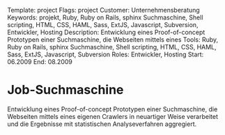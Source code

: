 Template: project
Flags: project
Customer: Unternehmensberatung
Keywords: projekt, Ruby, Ruby on Rails, sphinx Suchmaschine, Shell scripting, HTML, CSS, HAML, Sass, ExtJS, Javascript, Subversion, Entwickler, Hosting
Description: Entwicklung eines Proof-of-concept Prototypen einer Suchmaschine, die Webseiten mittels eines
Tools: Ruby, Ruby on Rails, sphinx Suchmaschine, Shell scripting, HTML, CSS, HAML, Sass, ExtJS, Javascript, Subversion
Roles: Entwickler, Hosting
Start: 06.2009
End: 08.2009

# Job-Suchmaschine

Entwicklung eines Proof-of-concept Prototypen einer Suchmaschine, die Webseiten mittels eines eigenen Crawlers in neuartiger Weise verarbeitet und die Ergebnisse mit statistischen Analyseverfahren aggregiert.


